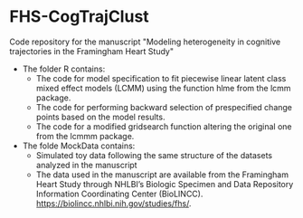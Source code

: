 # FHS-CogTrajClust
Code repository for the manuscript "Modeling heterogeneity in cognitive trajectories in the Framingham Heart Study"

- The folder R contains:
  + The code for model specification to fit piecewise linear latent class mixed effect models (LCMM) using the function hlme from the lcmm package.
  + The code for performing backward selection of prespecified change points based on the model results.
  + The code for a modified gridsearch function altering the original one from the lcmmm package.
- The folde MockData contains:
  + Simulated toy data following the same structure of the datasets analyzed in the manuscript
  + The data used in the manuscript are available from the Framingham Heart Study through NHLBI’s Biologic Specimen and Data Repository Information Coordinating Center (BioLINCC). https://biolincc.nhlbi.nih.gov/studies/fhs/. 
